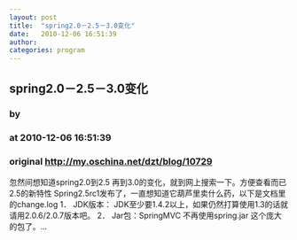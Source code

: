 ```yaml
---
layout: post
title:  "spring2.0－2.5－3.0变化"
date:   2010-12-06 16:51:39
author: 
categories: program
---
```


## spring2.0－2.5－3.0变化
### by 
### at 2010-12-06 16:51:39
### original <http://my.oschina.net/dzt/blog/10729>

忽然间想知道spring2.0到2.5 再到3.0的变化，就到网上搜索一下。方便查看而已 2.5的新特性 Spring2.5rc1发布了，一直想知道它葫芦里卖什么药，以下是文档里的change.log 1． JDK版本： JDK至少要1.4.2以上，如果仍然打算使用1.3的话就请用2.0.6/2.0.7版本吧。 2． Jar包：SpringMVC 不再使用spring.jar 这个庞大的包了。...